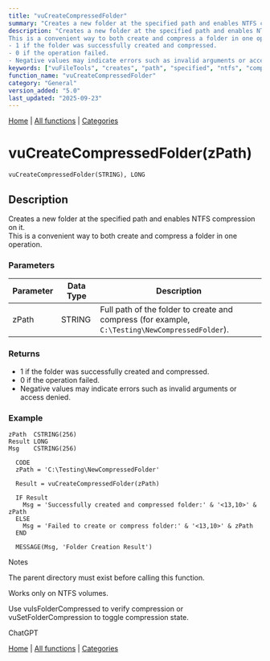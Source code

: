 ```yaml
---
title: "vuCreateCompressedFolder"
summary: "Creates a new folder at the specified path and enables NTFS compression on it."
description: "Creates a new folder at the specified path and enables NTFS compression on it.  
This is a convenient way to both create and compress a folder in one operation. ### Parameters ### Returns
- 1 if the folder was successfully created and compressed.  
- 0 if the operation failed.  
- Negative values may indicate errors such as invalid arguments or access denied. ### Example Notes The parent directory must exist before calling this function. Works only on NTFS volumes. Use vuIsFolderCompressed to verify compression or vuSetFolderCompression to toggle compression state. ChatGPT [Home](../index.md) | [All functions](index.md) | [Categories](../categories/index.md)"
keywords: ["vuFileTools", "creates", "path", "specified", "ntfs", "compression", "general", "folder", "Windows", "Clarion", "vucreatecompressedfolder", "enables"]
function_name: "vuCreateCompressedFolder"
category: "General"
version_added: "5.0"
last_updated: "2025-09-23"
---
```


[Home](../index.md) | [All functions](index.md) | [Categories](../categories/index.md)

# vuCreateCompressedFolder(zPath)

```Prototype
vuCreateCompressedFolder(STRING), LONG
```


## Description
Creates a new folder at the specified path and enables NTFS compression on it.  
This is a convenient way to both create and compress a folder in one operation.

### Parameters

| Parameter | Data Type | Description                                                                 |
|-----------|-----------|-----------------------------------------------------------------------------|
| zPath     | STRING    | Full path of the folder to create and compress (for example, `C:\Testing\NewCompressedFolder`). |

### Returns
- 1 if the folder was successfully created and compressed.  
- 0 if the operation failed.  
- Negative values may indicate errors such as invalid arguments or access denied.

### Example

```Clarion
zPath  CSTRING(256)
Result LONG
Msg    CSTRING(256)

  CODE
  zPath = 'C:\Testing\NewCompressedFolder'

  Result = vuCreateCompressedFolder(zPath)

  IF Result
    Msg = 'Successfully created and compressed folder:' & '<13,10>' & zPath
  ELSE
    Msg = 'Failed to create or compress folder:' & '<13,10>' & zPath
  END

  MESSAGE(Msg, 'Folder Creation Result')

```
Notes

The parent directory must exist before calling this function.

Works only on NTFS volumes.

Use vuIsFolderCompressed to verify compression or vuSetFolderCompression to toggle compression state.


ChatGPT

[Home](../index.md) | [All functions](index.md) | [Categories](../categories/index.md)
